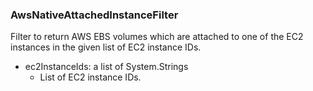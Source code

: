 ### AwsNativeAttachedInstanceFilter
Filter to return AWS EBS volumes which are attached to one of the EC2 instances in the given list of EC2 instance IDs.

- ec2InstanceIds: a list of System.Strings
  - List of EC2 instance IDs.
